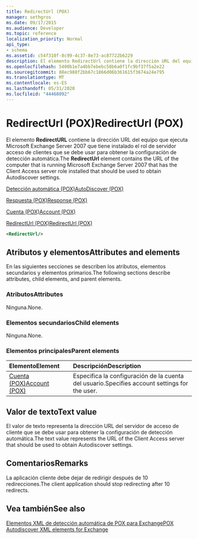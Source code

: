 ```yaml
---
title: RedirectUrl (POX)
manager: sethgros
ms.date: 09/17/2015
ms.audience: Developer
ms.topic: reference
localization_priority: Normal
api_type:
- schema
ms.assetid: c54f310f-8c99-4c37-8e73-ac87722b6229
description: El elemento RedirectUrl contiene la dirección URL del equipo que ejecuta Microsoft Exchange Server 2007 que tiene instalado el rol de servidor acceso de clientes que se debe usar para obtener la configuración de detección automática.
ms.openlocfilehash: 5400b1e7a4bb7ebebc58b6a0f1fc9bf37f5a2e22
ms.sourcegitcommit: 88ec988f2bb67c1866d06b361615f3674a24e795
ms.translationtype: MT
ms.contentlocale: es-ES
ms.lasthandoff: 05/31/2020
ms.locfileid: "44468092"
---
```

# <a name="redirecturl-pox"></a><span data-ttu-id="72fbe-103">RedirectUrl (POX)</span><span class="sxs-lookup"><span data-stu-id="72fbe-103">RedirectUrl (POX)</span></span>

<span data-ttu-id="72fbe-104">El elemento **RedirectURL** contiene la dirección URL del equipo que ejecuta Microsoft Exchange Server 2007 que tiene instalado el rol de servidor acceso de clientes que se debe usar para obtener la configuración de detección automática.</span><span class="sxs-lookup"><span data-stu-id="72fbe-104">The **RedirectUrl** element contains the URL of the computer that is running Microsoft Exchange Server 2007 that has the Client Access server role installed that should be used to obtain Autodiscover settings.</span></span> 
  
[<span data-ttu-id="72fbe-105">Detección automática (POX)</span><span class="sxs-lookup"><span data-stu-id="72fbe-105">AutoDiscover (POX)</span></span>](autodiscover-pox.md)
  
[<span data-ttu-id="72fbe-106">Respuesta (POX)</span><span class="sxs-lookup"><span data-stu-id="72fbe-106">Response (POX)</span></span>](response-pox.md)
  
[<span data-ttu-id="72fbe-107">Cuenta (POX)</span><span class="sxs-lookup"><span data-stu-id="72fbe-107">Account (POX)</span></span>](account-pox.md)
  
[<span data-ttu-id="72fbe-108">RedirectUrl (POX)</span><span class="sxs-lookup"><span data-stu-id="72fbe-108">RedirectUrl (POX)</span></span>](redirecturl-pox.md)
  
```xml
<RedirectUrl/>
```

## <a name="attributes-and-elements"></a><span data-ttu-id="72fbe-109">Atributos y elementos</span><span class="sxs-lookup"><span data-stu-id="72fbe-109">Attributes and elements</span></span>

<span data-ttu-id="72fbe-110">En las siguientes secciones se describen los atributos, elementos secundarios y elementos primarios.</span><span class="sxs-lookup"><span data-stu-id="72fbe-110">The following sections describe attributes, child elements, and parent elements.</span></span>
  
### <a name="attributes"></a><span data-ttu-id="72fbe-111">Atributos</span><span class="sxs-lookup"><span data-stu-id="72fbe-111">Attributes</span></span>

<span data-ttu-id="72fbe-112">Ninguna.</span><span class="sxs-lookup"><span data-stu-id="72fbe-112">None.</span></span>
  
### <a name="child-elements"></a><span data-ttu-id="72fbe-113">Elementos secundarios</span><span class="sxs-lookup"><span data-stu-id="72fbe-113">Child elements</span></span>

<span data-ttu-id="72fbe-114">Ninguna.</span><span class="sxs-lookup"><span data-stu-id="72fbe-114">None.</span></span>
  
### <a name="parent-elements"></a><span data-ttu-id="72fbe-115">Elementos principales</span><span class="sxs-lookup"><span data-stu-id="72fbe-115">Parent elements</span></span>

|<span data-ttu-id="72fbe-116">**Elemento**</span><span class="sxs-lookup"><span data-stu-id="72fbe-116">**Element**</span></span>|<span data-ttu-id="72fbe-117">**Descripción**</span><span class="sxs-lookup"><span data-stu-id="72fbe-117">**Description**</span></span>|
|:-----|:-----|
|[<span data-ttu-id="72fbe-118">Cuenta (POX)</span><span class="sxs-lookup"><span data-stu-id="72fbe-118">Account (POX)</span></span>](account-pox.md) <br/> |<span data-ttu-id="72fbe-119">Especifica la configuración de la cuenta del usuario.</span><span class="sxs-lookup"><span data-stu-id="72fbe-119">Specifies account settings for the user.</span></span>  <br/> |
   
## <a name="text-value"></a><span data-ttu-id="72fbe-120">Valor de texto</span><span class="sxs-lookup"><span data-stu-id="72fbe-120">Text value</span></span>

<span data-ttu-id="72fbe-121">El valor de texto representa la dirección URL del servidor de acceso de cliente que se debe usar para obtener la configuración de detección automática.</span><span class="sxs-lookup"><span data-stu-id="72fbe-121">The text value represents the URL of the Client Access server that should be used to obtain Autodiscover settings.</span></span>
  
## <a name="remarks"></a><span data-ttu-id="72fbe-122">Comentarios</span><span class="sxs-lookup"><span data-stu-id="72fbe-122">Remarks</span></span>

<span data-ttu-id="72fbe-123">La aplicación cliente debe dejar de redirigir después de 10 redirecciones.</span><span class="sxs-lookup"><span data-stu-id="72fbe-123">The client application should stop redirecting after 10 redirects.</span></span>
  
## <a name="see-also"></a><span data-ttu-id="72fbe-124">Vea también</span><span class="sxs-lookup"><span data-stu-id="72fbe-124">See also</span></span>



[<span data-ttu-id="72fbe-125">Elementos XML de detección automática de POX para Exchange</span><span class="sxs-lookup"><span data-stu-id="72fbe-125">POX Autodiscover XML elements for Exchange</span></span>](pox-autodiscover-xml-elements-for-exchange.md)

